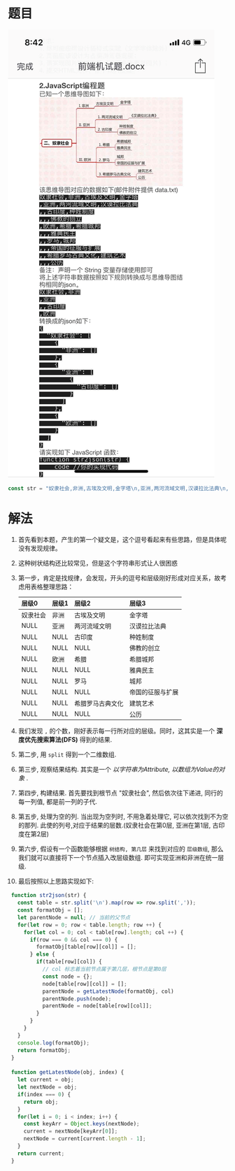 
# 题目
![str2json](../picture/str2json.png)



```javascript
const str = "奴隶社会,非洲,古埃及文明,金字塔\n,亚洲,两河流域文明,汉谟拉比法典\n,,古印度,种姓制度\n,,,佛教的创立\n,欧洲,希腊,希腊城邦\n,,,雅典民主\n,,罗马,城邦\n,,,帝国的征服与扩展\n,,希腊罗马古典文化,建筑艺术\n,,,公历";
```
# 解法

1. 首先看到本题，产生的第一个疑文是，这个逗号看起来有些思路，但是具体呢没有发现规律。

2. 这种树状结构还比较常见，但是这个字符串形式让人很困惑

3. 第一步，肯定是找规律，会发现，开头的逗号和层级刚好形成对应关系，故考虑用表格整理思路：

   | 层级0    | 层级1 | 层级2            | 层级3            |
   | -------- | ----- | ---------------- | ---------------- |
   | 奴隶社会 | 非洲  | 古埃及文明       | 金字塔           |
   | NULL     | 亚洲  | 两河流域文明     | 汉谟拉比法典     |
   | NULL     | NULL  | 古印度           | 种姓制度         |
   | NULL     | NULL  | NULL             | 佛教的创立       |
   | NULL     | 欧洲  | 希腊             | 希腊城邦         |
   | NULL     | NULL  | NULL             | 雅典民主         |
   | NULL     | NULL  | 罗马             | 城邦             |
   | NULL     | NULL  | NULL             | 帝国的征服与扩展 |
   | NULL     | NULL  | 希腊罗马古典文化 | 建筑艺术         |
   | NULL     | NULL  | NULL             | 公历             |
 4. 我们发现 `,` 的个数，刚好表示每一行所对应的层级。同时，这其实是一个 **深度优先搜索算法(DFS)** 得到的结果.
 5. 第二步, 用 `split` 得到一个二维数组.
 6. 第三步, 观察结果结构. 其实是一个 *以字符串为Attribute, 以数组为Value的对象* .
 7. 第四步, 构建结果. 首先要找到根节点 "奴隶社会", 然后依次往下递进, 同行的每一列值, 都是前一列的子代.
 8. 第五步, 处理为空的列. 当出现为空列时, 不用急着处理它, 可以依次找到不为空的那列. 此使的列号,对应于结果的层数.(奴隶社会在第0层, 亚洲在第1层, 古印度在第2层)
 9. 第六步, 假设有一个函数能够根据 `树结构, 第几层` 来找到对应的 `层级数组`, 那么我们就可以直接将下一个节点插入改层级数组. 即可实现亚洲和非洲在统一层级.
 10. 最后按照以上思路实现如下:
   ```javascript
    function str2json(str) {
      const table = str.split('\n').map(row => row.split(','));
      const formatObj = [];
      let parentNode = null; // 当前的父节点
      for(let row = 0; row < table.length; row ++) {
        for(let col = 0; col < table[row].length; col ++) {
          if(row === 0 && col === 0) {
            formatObj[table[row][col]] = [];
          } else {
            if(table[row][col]) {
              // col 标志着当前节点属于第几层，根节点是第0层
              const node = {};
              node[table[row][col]] = [];
              parentNode = getLatestNode(formatObj, col)
              parentNode.push(node);
              parentNode = node[table[row][col]];
            }
          }
        }
      }
      console.log(formatObj);
      return formatObj;
    }

    function getLatestNode(obj, index) {
      let current = obj;
      let nextNode = obj;
      if(index === 0) {
        return obj;
      }
      for(let i = 0; i < index; i++) {
        const keyArr = Object.keys(nextNode);
        current = nextNode[keyArr[0]];
        nextNode = current[current.length - 1];
      }
      return current;
    }
   ```
